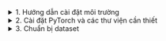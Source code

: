 <details>
<summary>1. Hướng dẫn cài đặt môi trường</summary>

1. Tải và cài đặt Miniconda trên Ubuntu 24.04:

```bash
# download
wget https://repo.anaconda.com/miniconda/Miniconda3-latest-Linux-x86_64.sh
# run
bash Miniconda3-latest-Linux-x86_64.sh
# delete
rm Miniconda3-latest-Linux-x86_64.sh
```

Làm theo hướng dẫn trên màn hình để hoàn tất cài đặt. Sau khi cài đặt xong, khởi động lại terminal hoặc chạy:

2. Cài đặt GCC (GNU Compiler Collection) để biên dịch mã nguồn C/C++, (còn được gọi là g++): 

```bash
sudo apt update
sudo apt install build-essential -y
```
Kiểm tra
```bash
gcc --version
```
3. Cài đặt NCCL (NVIDIA Collective Communications Library) để hỗ trợ giao tiếp giữa các GPU, 

```bash
sudo apt install libnccl2 libnccl-dev -y
```
kiểm tra

```bash
dpkg -l | grep nccl
```

4. **Xóa môi trường Conda cũ (nếu có):**

```bash
conda deactivate
conda env remove -n myenv
```

5. **Tạo môi trường Conda mới:**

```bash
conda create -n myenv python=3.8 -y
```
6. **Kích hoạt môi trường Conda:**

```bash
conda activate myenv
```
</details>
<details>
<summary>2. Cài đặt PyTorch và các thư viện cần thiết</summary>
<details>
<summary>Phiên bản cũ</summary>

1. **Cài PyTorch hỗ trợ CUDA 11.1:**

```bash
pip install torch==1.9.0+cu111 torchvision==0.10.0+cu111 torchaudio==0.9.0 -f https://download.pytorch.org/whl/torch_stable.html
# Install cudnn if necessary.
conda install cudnn -c conda-forge

```

Sử dụng phiên bản 2.1.0 để phù hợp với mmcv 2.1.0 chứ không nó phải lên 2.2.0 mới phù hợp và như vậy thì lại không cài được mmDetection.
xem https://pytorch.org/get-started/locally/ để biết thêm chi tiết.

phiên bản torchvision phù hợp với pytorch 2.1.0 xem tại https://pypi.org/project/torchvision/

2. **Kiểm tra cài đặt PyTorch:**

```python
import torch
print(torch.__version__)
print(torch.cuda.is_available())
print(torch.cuda.get_device_name(0))
print(torch.backends.cudnn.enabled)
print(torch.backends.cudnn.version())

```
Nếu thấy phiên bản PyTorch và thông tin GPU, thì cài đặt đã thành công Pytorch và CUDA, nếu cài đặt cuDNN thì cũng sẽ có thông tin về cuDNN (tang cường hiệu suất cho các mô hình học sâu).

3. **Cài đặt openMim để quản lý các mô hình và công cụ của MMDetection:**

```bash
pip install -U openmim
```

4. **Cài đặt mmEngine, một thư viện cơ sở cho các dự án của OpenMMLab:**

```bash
mim install mmengine
```

5. **Cài đặt mmCV (OpenMMLab Computer Vision Foundation):**

```bash
mim install mmcv==1.2.4
```
Khi cài mmDetection 2.11.0 thì nó yêu cầu mmcv-full>= 1.2.4, <1.4.0 nếu không là nó báo lỗi.

6. **Cài đặt cpython để hỗ trợ biên dịch các gói Python:**

```bash
conda install -c conda-forge cython
```

7. Tạo thư mục dự án ETV (End to End Table Vision)

```bash
mkdir ~/ETV
cd ~/ETV
```
8. Cài cpython để hỗ trợ biên dịch các gói Python:

```bash
pip install cython==0.29.33
```
dùng đúng phiên bản 0.29.33 để tương thích với mmcv 1.2.4 và mmDetection 2.11.0.

9. Clone dự án `mmDetection 2.11.0` và dự án `mmOCR 0.2.0` về và cài đặt

```bash
git clone --branch v2.11.0 https://github.com/open-mmlab/mmdetection.git
git clone --branch v0.2.0 https://github.com/open-mmlab/mmocr.git
cd mmdetection
pip install -v -e .
cd ../mmocr
pip install -v -e .
```
</details>
<details>
<summary>Phiên bản mới</summary>

1. **Cài PyTorch hỗ trợ CUDA 11.8:**

```bash
pip install torch==2.1.0+cu118 torchvision==0.16.0+cu118 -f https://download.pytorch.org/whl/torch_stable.html
```

Sử dụng phiên bản 2.1.0 để phù hợp với mmcv 2.1.0 chứ không nó phải lên 2.2.0 mới phù hợp và như vậy thì lại không cài được mmDetection.
xem https://pytorch.org/get-started/locally/ để biết thêm chi tiết.

phiên bản torchvision phù hợp với pytorch 2.1.0 xem tại https://pypi.org/project/torchvision/

2. **Kiểm tra cài đặt PyTorch:**

```python
import torch
print(torch.__version__)
print(torch.cuda.is_available())
print(torch.cuda.get_device_name(0))
```
Nếu bạn thấy phiên bản PyTorch và thông tin GPU, thì cài đặt đã thành công.

3. **Cài đặt cuDNN (NVIDIA CUDA Deep Neural Network library): (Option)**

```bash
conda install cudnn -c conda-forge
```

4. **Cài đặt openMim để quản lý các mô hình và công cụ của MMDetection:**

```bash
pip install -U openmim
```

5. **Cài đặt mmEngine, một thư viện cơ sở cho các dự án của OpenMMLab:**

```bash
mim install mmengine
```

6. **Cài đặt mmCV (OpenMMLab Computer Vision Foundation):**

```bash
mim install mmcv==2.0.1
```
Khi cài mmDetection mmOCR và mmCV cần đúng phiên bản tương thích với nhau, nếu không sẽ báo lỗi.
Xem thêm tại https://mmocr.readthedocs.io/en/dev-1.x/get_started/install.html

7. Tạo thư mục dự án ETV (End to End Table Vision)

```bash
mkdir ~/ETV
cd ~/ETV
```

8. Clone dự án mmDetection và dự án mmOCR về và cài đặt

```bash
git clone --brand 3.1.0  https://github.com/open-mmlab/mmdetection.git
git clone --brand 1.0.1  https://github.com/open-mmlab/mmocr.git
cd mmdetection
pip install -v -e .
cd ../mmocr
pip install -v -e .
```

</details>
</details>
<details>
<summary>3. Chuẩn bị dataset</summary>

# Tải dataset

Cài đặt gdown để tải file từ Google Drive
```bash
pip install gdown
```

## Tải Dataset ViTabNet

Chạy lệnh sau để tải dataset ViTabNet (đã preprocess) về:
```bash
curl -L -o vitabset.zip 'https://docs.google.com/uc?export=download&id=1dwbYq5nbUj_0rqiGeuCjGRGwHKiKs2VR'
```
hoặc
```bash
wget --no-check-certificate 'https://docs.google.com/uc?export=download&id=1dwbYq5nbUj_0rqiGeuCjGRGwHKiKs2VR' -O vitabset.zip
```

Sau đó giải nén bằng cách chạy lệnh:

```bash
unzip vitabset.zip
```

## Tải Dataset ViTabNet đã Preprecessing

Chạy lệnh sau để tải dataset ViTabNet (đã preprocess) về:
```bash
curl -L -o vitabset_preprocess.zip 'https://docs.google.com/uc?export=download&id=1o_fCCeYqv3_j2ccbP4oEpC4kVZr480PS'
```
hoặc
```bash
wget --no-check-certificate 'https://docs.google.com/uc?export=download&id=1o_fCCeYqv3_j2ccbP4oEpC4kVZr480PS' -O vitabset_preprocess.zip
```

Sau đó giải nén bằng cách chạy lệnh:

```bash
unzip vitabset_preprocess.zip -d /preprocess/
```

</details>